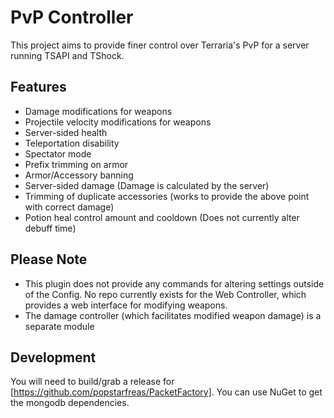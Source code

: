 # PvP Controller
This project aims to provide finer control over Terraria's PvP for a server running TSAPI and TShock.

## Features
 * Damage modifications for weapons
 * Projectile velocity modifications for weapons
 * Server-sided health
 * Teleportation disability
 * Spectator mode
 * Prefix trimming on armor
 * Armor/Accessory banning
 * Server-sided damage (Damage is calculated by the server)
 * Trimming of duplicate accessories (works to provide the above point with correct damage)
 * Potion heal control amount and cooldown (Does not currently alter debuff time)
 
## Please Note
 * This plugin does not provide any commands for altering settings outside of the Config. No repo currently exists for the Web Controller, which provides a web interface for modifying weapons.
 * The damage controller (which facilitates modified weapon damage) is a separate module

## Development
You will need to build/grab a release for [https://github.com/popstarfreas/PacketFactory]. You can use NuGet to get the mongodb dependencies.
